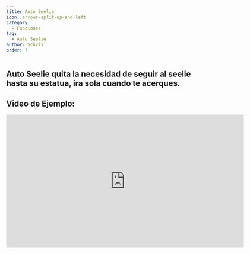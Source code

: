 ```yaml
---
title: Auto Seelie
icon: arrows-split-up-and-left
category:
  - Funciones
tag:
  - Auto Seelie
author: Schvis
order: 7
---
```


## Auto Seelie quita la necesidad de seguir al seelie hasta su estatua, ira sola cuando te acerques.

## Video de Ejemplo:

<iframe width="640" height="360" src="https://www.youtube.com/embed/uETIJ4KS39M?list=PL5eI1Tb64p56g27qfYk7VuFTz4FK6YrKa" title="Korepi - Auto Seelie" frameborder="0" allow="accelerometer; autoplay; clipboard-write; encrypted-media; gyroscope; picture-in-picture; web-share" allowfullscreen></iframe>